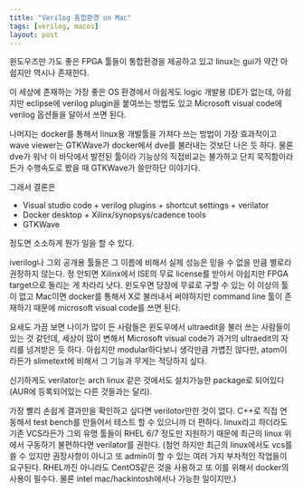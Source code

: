 ```yaml
---
title: "Verilog 통합환경 on Mac"
tags: [verilog, macos]
layout: post
---
```


윈도우즈만 가도 좋은 FPGA 툴들이 통합환경을 제공하고 있고 linux는 gui가 약간 아쉽지만 역시나 존재한다.

이 세상에 존재하는 가장 좋은 OS 환경에서 아쉽게도 logic 개발용 IDE가 없는데, 아쉽지만 eclipse에 verilog plugin을 붙여쓰는 방법도 있고 Microsoft visual code에 verilog 옵션들을 달아서 쓰면 된다.

나머지는 docker를 통해서 linux용 개발툴을 가져다 쓰는 방법이 가장 효과적이고 wave viewer는 GTKWave가 docker에서 dve를 불러내는 것보단 나은 듯 하다. 물론 dve가 워낙 이 바닥에서 발전된 툴이라 기능상의 직접비교는 불가하고 단지 묵직함이라든가 수행속도로 봤을 때 GTKWave가 쓸만하단 이야기다.

그래서 결론은
- Visual studio code + verilog plugins + shortcut settings + verilator
- Docker desktop + Xilinx/synopsys/cadence tools
- GTKWave

정도면 소소하게 뭔가 일을 할 수 있다.

iverilog나 그외 공개용 툴들은 그 이름에 비해서 실제 성능은 믿을 수 없을 만큼 별로라 권장하지 않는다. 정 안되면 Xilinx에서 ISE의 무료 license를 받아서 아쉽지만 FPGA target으로 돌리는 게 차라리 낫다. 윈도우면 당장에 무료로 구할 수 있는 이 이상의 툴이 없고 Mac이면 docker를 통해서 X로 불러내서 써야하지만 command line 툴이 존재하기 때문에 microsoft visual code를 쓰면 된다. 

요새도 가끔 보면 나이가 많이 든 사람들은 윈도우에서 ultraedit을 불러 쓰는 사람들이 있는 것 같던데, 세상이 많이 변해서 Microsoft visual code가 과거의 ultraedit의 자리를 넘겨받은 듯 하다. 아쉽지만 modular하다보니 생각만큼 가볍진 않다만, atom이라든가 slimetext에 비해서 그 기능과 무게는 적당하지 싶다. 

신기하게도 verilator는 arch linux 같은 것에서도 설치가능한 package로 되어있다 (AUR에 등록되어있는 다른 것들과는 달리).

가장 빨리 손쉽게 결과만을 확인하고 싶다면 verilotor만한 것이 없다. C++로 직접 연동해서 test bench를 만들어서 테스트 할 수 있으니까 더 편하다. linux라고 하더라도 기존 VCS라든가 그외 유명 툴들이 RHEL 6/7 정도만 지원하기 때문에 최근의 linux 위에서 구동하기 불편하다면 verilator를 권한다. (첨언 하지만 최근의 linux에서도 vcs를 쓸 수 있지만 권장사항이 아니고 또 admin이 할 수 있는 여러 가지 부차적인 작업들이 요구된다. RHEL까진 아니라도 CentOS같은 것을 사용하고 또 이를 위해서 docker의 사용이 필수다. 물론 intel mac/hackintosh에서나 가능한 일이지만.)